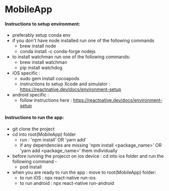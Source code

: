 # MobileApp

#### Instructions to setup environment:
- preferably setup conda env
- if you don't have node installed run one of the following commands
  -  brew install node
  -  conda install -c conda-forge nodejs
- to install watchman run one of the following commands:
  - brew install watchman
  - pip install watchdog
- iOS specific : 
  - sudo gem install cocoapods
  - instructions to setup Xcode and simulator : https://reactnative.dev/docs/environment-setup
- android specific :
  - follow instructions here : https://reactnative.dev/docs/environment-setup

#### Instructions to run the app:
- git clone the project
- cd into root(MobileApp) folder
  - run : 'npm install' OR 'yarn add'
  - if any dependencies are missing 'npm install <package_name>' OR 'yarn add <package_name>' them individually
- before running the projecct on ios device : cd into ios folder and run the following command -
  - pod install
- when you are ready to run the app : move to root(MobileApp) folder: 
  - to run iOS : npx react-native run-ios
  - to run android : npx react-native run-android
